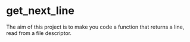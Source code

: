 # get_next_line

The aim of this project is to make you code a function that returns a line,
read from a file descriptor.
